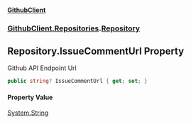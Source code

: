 #### [GithubClient](index 'index')
### [GithubClient.Repositories](GithubClient.Repositories 'GithubClient.Repositories').[Repository](GithubClient.Repositories.Repository 'GithubClient.Repositories.Repository')

## Repository.IssueCommentUrl Property

Github API Endpoint Url

```csharp
public string? IssueCommentUrl { get; set; }
```

#### Property Value
[System.String](https://docs.microsoft.com/en-us/dotnet/api/System.String 'System.String')